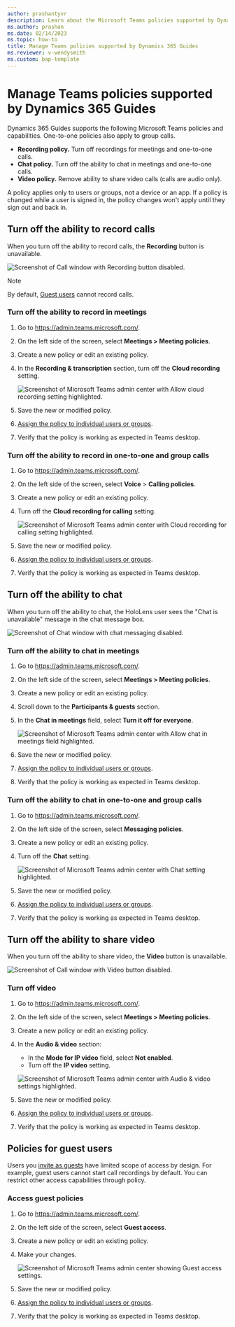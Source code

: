```yaml
---
author: prashantyvr
description: Learn about the Microsoft Teams policies supported by Dynamics 365 Guides
ms.author: prashan
ms.date: 02/14/2023
ms.topic: how-to
title: Manage Teams policies supported by Dynamics 365 Guides
ms.reviewer: v-wendysmith
ms.custom: bap-template
---
```


# Manage Teams policies supported by Dynamics 365 Guides

Dynamics 365 Guides supports the following Microsoft Teams policies and capabilities. One-to-one policies also apply to group calls.

- **Recording policy.** Turn off recordings for meetings and one-to-one calls.
- **Chat policy.** Turn off the ability to chat in meetings and one-to-one calls.
- **Video policy.** Remove ability to share video calls (calls are audio only).

A policy applies only to users or groups, not a device or an app. If a policy is changed while a user is signed in, the policy changes won't apply until they sign out and back in.

## Turn off the ability to record calls

When you turn off the ability to record calls, the **Recording** button is unavailable.

![Screenshot of Call window with Recording button disabled.](media/calling-teams-policies-recording-disabled.JPG "Screenshot of Call window with Recording button disabled")

> [!NOTE]
> By default, [Guest users](admin-add-guest-user.md) cannot record calls.

### Turn off the ability to record in meetings

1. Go to https://admin.teams.microsoft.com/.
1. On the left side of the screen, select **Meetings > Meeting policies**.
1. Create a new policy or edit an existing policy.
1. In the **Recording & transcription** section, turn off the **Cloud recording** setting.

    ![Screenshot of Microsoft Teams admin center with Allow cloud recording setting highlighted.](media/calling-teams-policies-recording-meetings.JPG "Screenshot of Microsoft Teams admin center with Allow cloud recording setting highlighted")

1. Save the new or modified policy.
1. [Assign the policy to individual users or groups](/microsoftteams/assign-policies-users-and-groups).
1. Verify that the policy is working as expected in Teams desktop.

### Turn off the ability to record in one-to-one and group calls

1. Go to https://admin.teams.microsoft.com/.
1. On the left side of the screen, select **Voice** > **Calling policies**.
1. Create a new policy or edit an existing policy.
1. Turn off the **Cloud recording for calling** setting. 

    ![Screenshot of Microsoft Teams admin center with Cloud recording for calling setting highlighted.](media/calling-teams-policies-recording-one-to-one.JPG "Screenshot of Microsoft Teams admin center with Cloud recording for calling setting highlighted")

1. Save the new or modified policy.
1. [Assign the policy to individual users or groups](/microsoftteams/assign-policies-users-and-groups).
1. Verify that the policy is working as expected in Teams desktop.

## Turn off the ability to chat

When you turn off the ability to chat, the HoloLens user sees the "Chat is unavailable" message in the chat message box.

![Screenshot of Chat window with chat messaging disabled.](media/calling-teams-policies-chat-disabled.JPG "Screenshot of Chat window with chat messaging disabled")

### Turn off the ability to chat in meetings

1. Go to https://admin.teams.microsoft.com/.
1. On the left side of the screen, select **Meetings > Meeting policies**.
1. Create a new policy or edit an existing policy.
1. Scroll down to the **Participants & guests** section.
1. In the **Chat in meetings** field, select **Turn it off for everyone**.

    ![Screenshot of Microsoft Teams admin center with Allow chat in meetings field highlighted.](media/calling-teams-policies-chat-meetings.JPG "Screenshot of Microsoft Teams admin center with Allow chat in meetings field highlighted")

1. Save the new or modified policy.
1. [Assign the policy to individual users or groups](/microsoftteams/assign-policies-users-and-groups).
1. Verify that the policy is working as expected in Teams desktop.

### Turn off the ability to chat in one-to-one and group calls

1. Go to https://admin.teams.microsoft.com/.
1. On the left side of the screen, select **Messaging policies**.
1. Create a new policy or edit an existing policy.
1. Turn off the **Chat** setting.

    ![Screenshot of Microsoft Teams admin center with Chat setting highlighted.](media/calling-teams-policies-chat-one-to-one.JPG "Screenshot of Microsoft Teams admin center with Chat setting highlighted")

1. Save the new or modified policy.
1. [Assign the policy to individual users or groups](/microsoftteams/assign-policies-users-and-groups).
1. Verify that the policy is working as expected in Teams desktop.

## Turn off the ability to share video

When you turn off the ability to share video, the **Video** button is unavailable.

![Screenshot of Call window with Video button disabled.](media/calling-teams-policies-video-disabled.JPG "Screenshot of Call window with Video button disabled")

### Turn off video

1. Go to https://admin.teams.microsoft.com/.
1. On the left side of the screen, select **Meetings > Meeting policies**.
1. Create a new policy or edit an existing policy.
1. In the **Audio & video** section:
    - In the **Mode for IP video** field, select **Not enabled**.
    - Turn off the **IP video** setting.

    ![Screenshot of Microsoft Teams admin center with Audio & video settings highlighted.](media/calling-teams-policies-video.JPG "Screenshot of Microsoft Teams admin center with Audio & video settings highlighted")

1. Save the new or modified policy.
1. [Assign the policy to individual users or groups](/microsoftteams/assign-policies-users-and-groups).
1. Verify that the policy is working as expected in Teams desktop.

## Policies for guest users

Users you [invite as guests](admin-add-guest-user.md) have limited scope of access by design. For example, guest users cannot start call recordings by default. You can restrict other access capabilities through policy. 

### Access guest policies

1. Go to https://admin.teams.microsoft.com/.
1. On the left side of the screen, select **Guest access**.
1. Create a new policy or edit an existing policy.
1. Make your changes.

    ![Screenshot of Microsoft Teams admin center showing Guest access settings.](media/calling-teams-policies-guest-access.JPG "Screenshot of Microsoft Teams admin center showing Guest access settings")

1. Save the new or modified policy.
1. [Assign the policy to individual users or groups](/microsoftteams/assign-policies-users-and-groups).
1. Verify that the policy is working as expected in Teams desktop.
